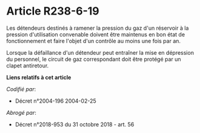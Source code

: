# Article R238-6-19

Les détendeurs destinés à ramener la pression du gaz d'un réservoir à la pression d'utilisation convenable doivent être
maintenus en bon état de fonctionnement et faire l'objet d'un contrôle au moins une fois par an.

Lorsque la défaillance d'un détendeur peut entraîner la mise en dépression du personnel, le circuit de gaz correspondant doit
être protégé par un clapet antiretour.

**Liens relatifs à cet article**

_Codifié par_:

  - Décret n°2004-196 2004-02-25

_Abrogé par_:

  - Décret n°2018-953 du 31 octobre 2018 - art. 56
